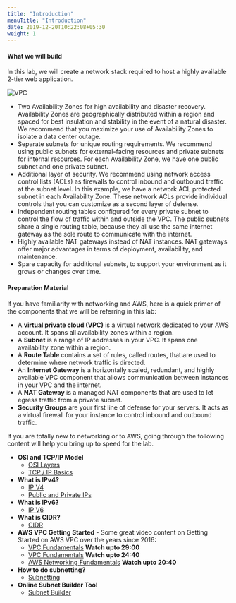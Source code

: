 ```yaml
---
title: "Introduction"
menuTitle: "Introduction"
date: 2019-12-20T10:22:08+05:30
weight: 1
---
```

#### What we will build

In this lab, we will create a network stack required to host a highly available 2-tier web application.

![VPC](/Lab1_VPC_Arch.png)

- Two Availability Zones for high availability and disaster recovery. Availability Zones are geographically distributed within a region and spaced for best insulation and stability in the event of a natural disaster. We recommend that you maximize your use of Availability Zones to isolate a data center outage.
- Separate subnets for unique routing requirements. We recommend using public subnets for external-facing resources and private subnets for internal resources. For each Availability Zone, we have one public subnet and one private subnet.
- Additional layer of security. We recommend using network access control lists (ACLs) as firewalls to control inbound and outbound traffic at the subnet level. In this example, we have a network ACL protected subnet in each Availability Zone. These network ACLs provide individual controls that you can customize as a second layer of defense.
- Independent routing tables configured for every private subnet to control the flow of traffic within and outside the VPC. The public subnets share a single routing table, because they all use the same internet gateway as the sole route to communicate with the internet.
- Highly available NAT gateways instead of NAT instances. NAT gateways offer major advantages in terms of deployment, availability, and maintenance.
- Spare capacity for additional subnets, to support your environment as it grows or changes over time.

#### Preparation Material

If you have familiarity with networking and AWS, here is a quick primer of the components that we will be referring in this lab:

- A **virtual private cloud (VPC)** is a virtual network dedicated to your AWS account. It spans all availability zones within a region.
- A **Subnet** is a range of IP addresses in your VPC. It spans one availability zone within a region. 
- A **Route Table** contains a set of rules, called routes, that are used to determine where network traffic is directed.
- An **Internet Gateway** is a horizontally scaled, redundant, and highly available VPC component that allows communication between instances in your VPC and the internet.
- A **NAT Gateway** is a managed NAT components that are used to let egress traffic from a private subnet.
- **Security Groups** are your first line of defense for your servers. It acts as a virtual firewall for your instance to control inbound and outbound traffic.

If you are totally new to networking or to AWS, going through the following content will help you bring  up to speed for the lab.

- **OSI and TCP/IP Model**
  - [OSI Layers](https://www.geeksforgeeks.org/layers-of-osi-model/)
  - [TCP / IP Basics](https://www.geeksforgeeks.org/tcp-ip-model/)
- **What is IPv4?**
  - [IP V4](https://www.geeksforgeeks.org/introduction-and-ipv4-datagram-header/)
  - [Public and Private IPs](https://www.geeksforgeeks.org/difference-between-private-and-public-ip-addresses/)
- **What is IPv6?**
  - [IP V6](https://www.geeksforgeeks.org/internet-protocol-version-6-ipv6/)
- **What is CIDR?**
  - [CIDR](https://www.keycdn.com/support/what-is-cidr)
- **AWS VPC Getting Started** - Some great video content on Getting Started on AWS VPC over the years since 2016:
  - [VPC Fundamentals](https://www.youtube.com/watch?v=Ul2NsPNh9Ik) **Watch upto 29:00**
  - [VPC Fundamentals](https://www.youtube.com/watch?v=jZAvKgqlrjY) **Watch upto 24:40**
  - [AWS Networking  Fundamentals](https://www.youtube.com/watch?v=hiKPPy584Mg) **Watch upto 20:40**
- **How to do subnetting?**
  - [Subnetting](https://www.cisco.com/c/en/us/support/docs/ip/routing-information-protocol-rip/13788-3.html)
- **Online Subnet Builder Tool**
  - [Subnet Builder](https://tidalmigrations.com/subnet-builder/)